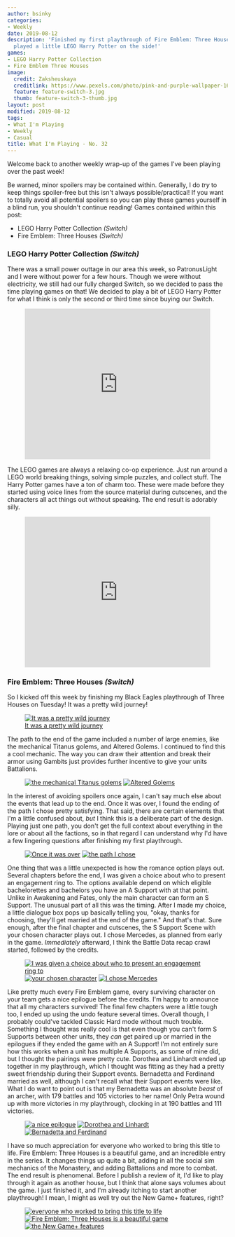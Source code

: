 ```yaml
---
author: bsinky
categories:
- Weekly
date: 2019-08-12
description: 'Finished my first playthrough of Fire Emblem: Three Houses, and also
  played a little LEGO Harry Potter on the side!'
games:
- LEGO Harry Potter Collection
- Fire Emblem Three Houses
image:
  credit: Zaksheuskaya
  creditlink: https://www.pexels.com/photo/pink-and-purple-wallpaper-1616403/
  feature: feature-switch-3.jpg
  thumb: feature-switch-3-thumb.jpg
layout: post
modified: 2019-08-12
tags:
- What I'm Playing
- Weekly
- Casual
title: What I'm Playing - No. 32
---
```


Welcome back to another weekly wrap-up of the games I've been playing over the
past week!

Be warned, minor spoilers may be contained within. Generally, I do *try* to keep
things spoiler-free but this isn't always possible/practical! If you want to
totally avoid all potential spoilers so you can play these games yourself in a
blind run, you shouldn't continue reading! Games contained within this post:

 - LEGO Harry Potter Collection *(Switch)*
 - Fire Emblem: Three Houses *(Switch)*

<!--more-->

### LEGO Harry Potter Collection *(Switch)*

There was a small power outtage in our area this week, so PatronusLight and I
were without power for a few hours. Though we were without electricity, we still
had our fully charged Switch, so we decided to pass the time playing games on
that! We decided to play a bit of LEGO Harry Potter for what I think is only the
second or third time since buying our Switch.

<figure class="half center">
    <div style='position:relative; padding-bottom:calc(70.80% + 44px)'>
        <iframe src='https://gfycat.com/ifr/fearfulliquidcomet' frameborder='0' scrolling='no' width='100%' height='100%' style='position:absolute;top:0;left:0;' allowfullscreen></iframe>
    </div>
</figure>

The LEGO games are always a relaxing co-op experience. Just run around a LEGO
world breaking things, solving simple puzzles, and collect stuff. The Harry
Potter games have a ton of charm too. These were made before they started using
voice lines from the source material during cutscenes, and the characters all
act things out without speaking. The end result is adorably silly.

<figure class="half center">
    <div style='position:relative; padding-bottom:calc(70.80% + 44px)'>
        <iframe src='https://gfycat.com/ifr/evilcaringbagworm' frameborder='0' scrolling='no' width='100%' height='100%' style='position:absolute;top:0;left:0;' allowfullscreen></iframe>
    </div>
</figure>

### Fire Emblem: Three Houses *(Switch)*

So I kicked off this week by finishing my Black Eagles playthrough of Three
Houses on Tuesday! It was a pretty wild journey!

<figure class="half center">
    <a href="https://i.imgur.com/l0Bl1FG.jpg"><img src="https://i.imgur.com/l0Bl1FGm.jpg" alt="It was a pretty wild journey"/>
        <figcaption>It was a pretty wild journey</figcaption>
    </a>
</figure>

The path to the end of the game included a number of large enemies, like the
mechanical Titanus golems, and Altered Golems. I continued to find this a cool
mechanic. The way you can draw their attention and break their armor using
Gambits just provides further incentive to give your units Battalions.

<figure class="half">
    <a href="https://i.imgur.com/1bFR3OZ.jpg"><img src="https://i.imgur.com/1bFR3OZm.jpg" alt="the mechanical Titanus golems"/></a>
    <a href="https://i.imgur.com/O052Oym.jpg"><img src="https://i.imgur.com/O052Oymm.jpg" alt="Altered Golems"/></a>
</figure>

In the interest of avoiding spoilers once again, I can't say much else about the
events that lead up to the end. Once it was over, I found the ending of the path
I chose pretty satisfying. That said, there are certain elements that I'm a
little confused about, *but* I think this is a deliberate part of the design.
Playing just one path, you don't get the full context about everything in the
lore or about all the factions, so in that regard I can understand why I'd have
a few lingering questions after finishing my first playthrough.

<figure class="half">
    <a href="https://i.imgur.com/UStsSCG.jpg"><img src="https://i.imgur.com/UStsSCGm.jpg" alt="Once it was over"/></a>
    <a href="https://i.imgur.com/zxGHxa7.jpg"><img src="https://i.imgur.com/zxGHxa7m.jpg" alt="the path I chose"/></a>
</figure>

One thing that was a little unexpected is how the romance option plays out.
Several chapters before the end, I was given a choice about who to present an
engagement ring to. The options available depend on which eligible bachelorettes
and bachelors you have an A Support with at that point. Unlike in Awakening and
Fates, only the main character can form an S Support. The unusual part of all
this was the timing. After I made my choice, a little dialogue box pops up
basically telling you, "okay, thanks for choosing, they'll get married at the
end of the game." And that's that. Sure enough, after the final chapter and
cutscenes, the S Support Scene with your chosen character plays out. I chose
Mercedes, as planned from early in the game. *Immediately* afterward, I think
the Battle Data recap crawl started, followed by the credits.

<figure class="third">
    <a href="https://i.imgur.com/cX7iHwN.jpg"><img src="https://i.imgur.com/cX7iHwNm.jpg" alt="I was given a choice about who to present an engagement ring to"/></a>
    <a href="https://i.imgur.com/imRavut.jpg"><img src="https://i.imgur.com/imRavutm.jpg" alt="your chosen character"/></a>
    <a href="https://i.imgur.com/U5gYhEW.jpg"><img src="https://i.imgur.com/U5gYhEWm.jpg" alt="I chose Mercedes"/></a>
</figure>

Like pretty much every Fire Emblem game, every surviving character on your team
gets a nice epilogue before the credits. I'm happy to announce that all my
characters survived! The final few chapters were a little tough too, I ended up
using the undo feature several times. Overall though, I probably could've
tackled Classic Hard mode without much trouble. Something I thought was really
cool is that even though you can't form S Supports between other units, they
*can* get paired up or married in the epilogues if they ended the game with an A
Support! I'm not entirely sure how this works when a unit has multiple A
Supports, as some of mine did, but I thought the pairings were pretty cute.
Dorothea and Linhardt ended up together in my playthrough, which I thought was
fitting as they had a pretty sweet friendship during their Support events.
Bernadetta and Ferdinand married as well, although I can't recall what their
Support events were like. What I do want to point out is that my Bernadetta was
an absolute *beast* of an archer, with 179 battles and 105 victories to her
name! Only Petra wound up with more victories in my playthrough, clocking in at
190 battles and 111 victories.

<figure class="third">
    <a href="https://i.imgur.com/NW9t48A.jpg"><img src="https://i.imgur.com/NW9t48Am.jpg" alt="a nice epilogue"/></a>
    <a href="https://i.imgur.com/0HJdi4l.jpg"><img src="https://i.imgur.com/0HJdi4lm.jpg" alt="Dorothea and Linhardt"/></a>
    <a href="https://i.imgur.com/BknXlwB.jpg"><img src="https://i.imgur.com/BknXlwBm.jpg" alt="Bernadetta and Ferdinand"/></a>
</figure>

I have so much appreciation for everyone who worked to bring this title to life.
Fire Emblem: Three Houses is a beautiful game, and an incredible entry in the
series. It changes things up quite a bit, adding in all the social sim mechanics
of the Monastery, and adding Battalions and more to combat. The end result is
phenomenal. Before I publish a review of it, I'd like to play through it again
as another house, but I think that alone says volumes about the game. I just
finished it, and I'm already itching to start another playthrough! I mean, I
might as well try out the New Game+ features, right?

<figure class="third">
    <a href="https://i.imgur.com/KaqpogH.jpg"><img src="https://i.imgur.com/KaqpogHm.jpg" alt="everyone who worked to bring this title to life"/></a>
    <a href="https://i.imgur.com/sfiF41T.jpg"><img src="https://i.imgur.com/sfiF41Tm.jpg" alt="Fire Emblem: Three Houses is a beautiful game"/></a>
    <a href="https://i.imgur.com/WAjy5iV.jpg"><img src="https://i.imgur.com/WAjy5iVm.jpg" alt="the New Game+ features"/></a>
</figure>